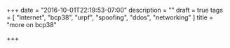 +++
date = "2016-10-01T22:19:53-07:00"
description = ""
draft = true
tags = [ "Internet", "bcp38", "urpf", "spoofing", "ddos", "networking" ]
title = "more on bcp38"

+++

